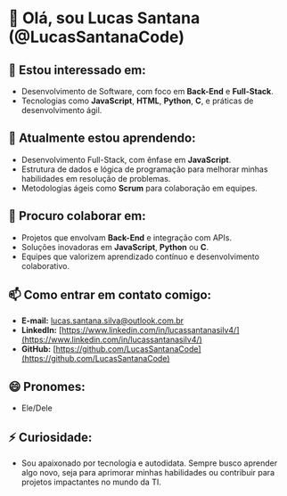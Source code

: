# 👋 Olá, sou Lucas Santana (@LucasSantanaCode)  

## 👀 Estou interessado em:  
- Desenvolvimento de Software, com foco em **Back-End** e **Full-Stack**.  
- Tecnologias como **JavaScript**, **HTML**, **Python**, **C**, e práticas de desenvolvimento ágil.  

## 🌱 Atualmente estou aprendendo:  
- Desenvolvimento Full-Stack, com ênfase em **JavaScript**.  
- Estrutura de dados e lógica de programação para melhorar minhas habilidades em resolução de problemas.  
- Metodologias ágeis como **Scrum** para colaboração em equipes.  

## 💞️ Procuro colaborar em:  
- Projetos que envolvam **Back-End** e integração com APIs.  
- Soluções inovadoras em **JavaScript**, **Python** ou **C**.  
- Equipes que valorizem aprendizado contínuo e desenvolvimento colaborativo.  

## 📫 Como entrar em contato comigo:  
- **E-mail:** lucas.santana.silva@outlook.com.br  
- **LinkedIn:** [https://www.linkedin.com/in/lucassantanasilv4/](https://www.linkedin.com/in/lucassantanasilv4/)  
- **GitHub:** [https://github.com/LucasSantanaCode](https://github.com/LucasSantanaCode)  

## 😄 Pronomes:  
- Ele/Dele  

## ⚡ Curiosidade:  
- Sou apaixonado por tecnologia e autodidata. Sempre busco aprender algo novo, seja para aprimorar minhas habilidades ou contribuir para projetos impactantes no mundo da TI.  
